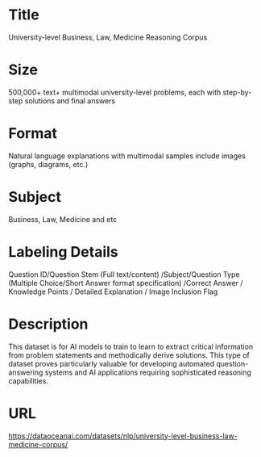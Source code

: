 # Title
University-level Business, Law, Medicine Reasoning Corpus

# Size
500,000+ text+ multimodal university-level problems, each with step-by-step solutions and final answers

# Format
Natural language explanations with multimodal samples include images (graphs, diagrams, etc.)

# Subject
Business, Law, Medicine and etc

# Labeling Details
Question ID/Question Stem (Full text/content) /Subject/Question Type (Multiple Choice/Short Answer format specification) /Correct Answer / Knowledge Points / Detailed Explanation /  Image Inclusion Flag

# Description
This dataset is for AI models to train to learn to extract critical information from problem statements and methodically derive solutions. This type of dataset proves particularly valuable for developing automated question-answering systems and AI applications requiring sophisticated reasoning capabilities.

# URL
https://dataoceanai.com/datasets/nlp/university-level-business-law-medicine-corpus/
